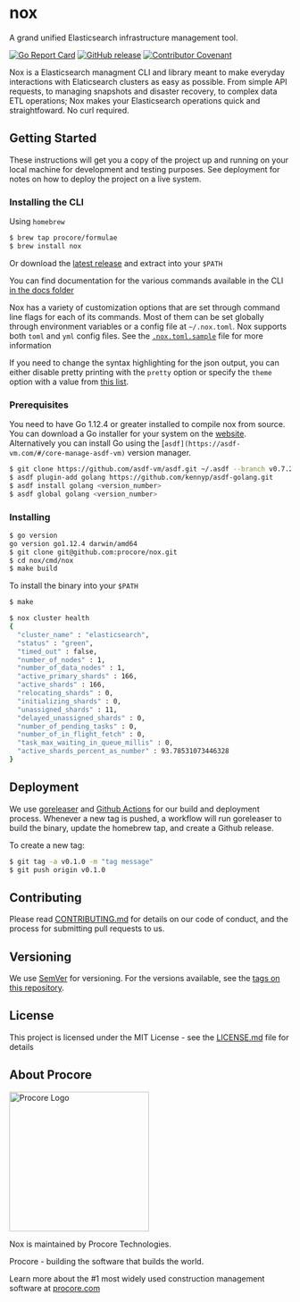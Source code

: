 # nox

A grand unified Elasticsearch infrastructure management tool.

[![Go Report Card](https://goreportcard.com/badge/github.com/procore/nox)](https://goreportcard.com/report/github.com/procore/nox) [![GitHub release](https://img.shields.io/github/release/procore/nox.svg)](https://github.com/procore/nox/releases)  [![Contributor Covenant](https://img.shields.io/badge/Contributor%20Covenant-v1.4%20adopted-ff69b4.svg)](CODE_OF_CONDUCT.md)

Nox is a Elasticsearch managment CLI and library meant to make everyday interactions with Elaticsearch clusters as easy as possible. From simple API requests, to managing snapshots and disaster recovery, to complex data ETL operations; Nox makes your Elasticsearch operations quick and straightfoward. No curl required.

## Getting Started

These instructions will get you a copy of the project up and running on your local machine for development and testing purposes. See deployment for notes on how to deploy the project on a live system.

### Installing the CLI

Using `homebrew`

```bash
$ brew tap procore/formulae
$ brew install nox
```

Or download the [latest release](https://github.com/procore/nox/releases/latest)
and extract into your `$PATH`

You can find documentation for the various commands available in the CLI [in the docs folder](./cmd/nox/docs)

Nox has a variety of customization options that are set through command line
flags for each of its commands. Most of them can be set globally through
environment variables or a config file at `~/.nox.toml`. Nox supports both `toml` and `yml` config files.
See the [`.nox.toml.sample`](./.nox.toml.sample) file for more information

If you need to change the syntax highlighting for the json output, you can
either disable pretty printing with the `pretty` option or specify the
`theme` option with a value from [this
list](https://xyproto.github.io/splash/docs/all.html).

### Prerequisites

You need to have Go 1.12.4 or greater installed to compile nox from source. You can download a Go installer for your system on the [website](https://golang.org/doc/install). Alternatively you can install Go using the [`asdf](https://asdf-vm.com/#/core-manage-asdf-vm)` version manager.

```bash
$ git clone https://github.com/asdf-vm/asdf.git ~/.asdf --branch v0.7.2
$ asdf plugin-add golang https://github.com/kennyp/asdf-golang.git
$ asdf install golang <version_number>
$ asdf global golang <version_number>
```

### Installing

```bash
$ go version
go version go1.12.4 darwin/amd64
$ git clone git@github.com:procore/nox.git
$ cd nox/cmd/nox
$ make build
```

To install the binary into your `$PATH`

```bash
$ make
```

```bash
$ nox cluster health
{
  "cluster_name" : "elasticsearch",
  "status" : "green",
  "timed_out" : false,
  "number_of_nodes" : 1,
  "number_of_data_nodes" : 1,
  "active_primary_shards" : 166,
  "active_shards" : 166,
  "relocating_shards" : 0,
  "initializing_shards" : 0,
  "unassigned_shards" : 11,
  "delayed_unassigned_shards" : 0,
  "number_of_pending_tasks" : 0,
  "number_of_in_flight_fetch" : 0,
  "task_max_waiting_in_queue_millis" : 0,
  "active_shards_percent_as_number" : 93.78531073446328
}
```

## Deployment

We use [goreleaser](https://goreleaser.com) and [Github Actions](https://github.com/features/actions) for our build and deployment process. Whenever a new tag is pushed, a workflow will run goreleaser to build the binary, update the homebrew tap, and create a Github release.

To create a new tag:

```bash
$ git tag -a v0.1.0 -m "tag message"
$ git push origin v0.1.0
```

## Contributing

Please read [CONTRIBUTING.md](CONTRIBUTING.md) for details on our code of conduct, and the process for submitting pull requests to us.

## Versioning

We use [SemVer](http://semver.org/) for versioning. For the versions available, see the [tags on this repository](https://github.com/procore/nox/tags).

## License

This project is licensed under the MIT License - see the [LICENSE.md](LICENSE.md) file for details

## About Procore

<img
  src="https://www.procore.com/images/procore_logo.png"
  alt="Procore Logo"
  width="250px"
/>

Nox is maintained by Procore Technologies.

Procore - building the software that builds the world.

Learn more about the #1 most widely used construction management software at
[procore.com](https://www.procore.com/)
